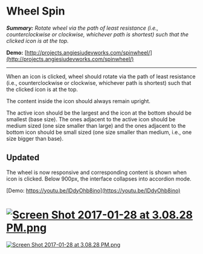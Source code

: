 # Wheel Spin #

***Summary:*** *Rotate wheel via the path of least resistance (i.e., counterclockwise or clockwise, whichever path is shortest) such that the clicked icon is at the top.*

**Demo:** [http://projects.angiesiudevworks.com/spinwheel/](http://projects.angiesiudevworks.com/spinwheel/)

************************************************************

When an icon is clicked, wheel should rotate via the path of least resistance (i.e., counterclockwise or clockwise, whichever path is shortest) such that the clicked icon is at the top.

The content inside the icon should always remain upright.

The active icon should be the largest and the icon at the bottom should be smallest (base size). The ones adjacent to the active icon should be medium sized (one size smaller than large) and the ones adjacent to the bottom icon should be small sized (one size smaller than medium, i.e., one size bigger than base).

## Updated ##

The wheel is now responsive and corresponding content is shown when icon is clicked. Below 900px, the interface collapses into accordion mode.

[Demo: https://youtu.be/lDdyOhb8ino](https://youtu.be/lDdyOhb8ino)

[![Screen Shot 2017-01-28 at 3.08.28 PM.png](https://bitbucket.org/repo/8xrbbM/images/183446850-Screen%20Shot%202017-01-28%20at%203.08.28%20PM.png)](https://youtu.be/lDdyOhb8ino)
=======
[![Screen Shot 2017-01-28 at 3.08.28 PM.png](https://bytebucket.org/siuangie91/spinwheel/raw/c04a23ef31c29d825096f97ad6d24912df0dd4c1/screenshot.png?token=d3c3c57017ff9390a803e785de85ebca1a463189)](http://projects.angiesiudevworks.com/spinwheel/)
